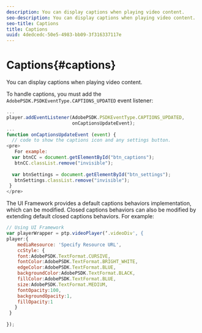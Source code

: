 ```yaml
---
description: You can display captions when playing video content.
seo-description: You can display captions when playing video content.
seo-title: Captions
title: Captions
uuid: 4dedcedc-50e5-4983-bb09-3f316337117e
---
```


# Captions{#captions}

You can display captions when playing video content.

To handle captions, you must add the `AdobePSDK.PSDKEventType.CAPTIONS_UPDATED` event listener: 

```js
... 
player.addEventListener(AdobePSDK.PSDKEventType.CAPTIONS_UPDATED,  
                        onCaptionsUpdateEvent); 
... 
function onCaptionsUpdateEvent (event) { 
  // code to show the captions icon and any settings button. 
<pre>
   For example: 
  var btnCC = document.getElementById("btn_captions"); 
   btnCC.classList.remove("invisible"); 
   
  var btnSettings = document.getElementById("btn_settings"); 
   btnSettings.classList.remove("invisible"); 
 } 
</pre>
```

The UI Framework provides a default captions behaviors implementation, which can be modified. Closed captions behaviors can also be modified by extending default closed captions behaviors. For example: 

```js
// Using UI Framework 
var playerWrapper = ptp.videoPlayer(‘.videoDiv', { 
player:{ 
    mediaResource: 'Specify Resource URL', 
    ccStyle: { 
    font:AdobePSDK.TextFormat.CURSIVE, 
    fontColor:AdobePSDK.TextFormat.BRIGHT_WHITE, 
    edgeColor:AdobePSDK.TextFormat.BLUE, 
    backgroundColor:AdobePSDK.TextFormat.BLACK, 
    fillColor:AdobePSDK.TextFormat.BLUE, 
    size:AdobePSDK.TextFormat.MEDIUM, 
    fontOpacity:100, 
    backgroundOpacity:1, 
    fillOpacity:1 
   } 
 } 
 
}); 

```
